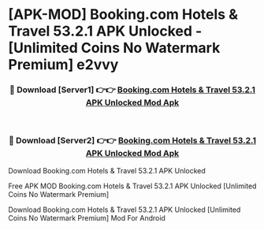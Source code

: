# [APK-MOD] Booking.com  Hotels & Travel 53.2.1 APK Unlocked - [Unlimited Coins No Watermark Premium] e2vvy



<div align="center">
<h3>🔴 Download [Server1] 👉👉 <a href="https://momento.my/?title=Booking.com__Hotels_&_Travel_53.2.1_APK_Unlocked">Booking.com  Hotels & Travel 53.2.1 APK Unlocked Mod Apk</a></h3><br>

<h3>🔴 Download [Server2] 👉👉 <a href="https://momento.my/?title=Booking.com__Hotels_&_Travel_53.2.1_APK_Unlocked">Booking.com  Hotels & Travel 53.2.1 APK Unlocked Mod Apk</a></h3>
</div>



Download Booking.com  Hotels & Travel 53.2.1 APK Unlocked 

Free APK MOD Booking.com  Hotels & Travel 53.2.1 APK Unlocked [Unlimited Coins No Watermark Premium]

Download Booking.com  Hotels & Travel 53.2.1 APK Unlocked [Unlimited Coins No Watermark Premium] Mod For Android
